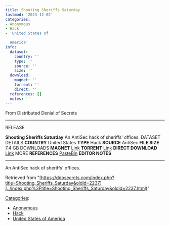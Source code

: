 ```yaml
---
title: Shooting Sheriffs Saturday
lastmod: '2023-12-02'
categories:
- Anonymous
- Hack
- 'United States of

  America'
info:
  dataset:
    country: ''
    type: ''
    source: ''
    size: ''
  download:
    magnet: ''
    torrent: ''
    direct: ''
  references: []
  notes: ''
---
```




From Distributed Denial of Secrets

---
RELEASE

**Shooting Sheriffs Saturday**
An AntiSec hack of sheriffs' offices.
DATASET DETAILS
**COUNTRY** United States
**TYPE** Hack
**SOURCE** AntiSec
**FILE SIZE** 7.4 GB
DOWNLOADS
**MAGNET** [Link](magnet:?xt=urn:btih:060FCE53DFE77485BAD7FBB919C5ED543472EB30&dn=Shooting+Sheriffs+Saturday&&tr=udp://tracker.leechers-paradise.org:6969&tr=udp://zer0day.ch:1337&tr=udp://open.demonii.com:1337&tr=udp://tracker.coppersurfer.tk:6969&tr=udp://exodus.desync.com:6969)
**TORRENT** [Link](../images/e/e6/Shooting_Sheriffs_Saturday.torrent)
**DIRECT DOWNLOAD** [Link](https://data.ddosecrets.com/Shooting%20Sheriffs%20Saturday/)
MORE
**REFERENCES**
[PasteBin](https://pastebin.com/iKsuRkUj)
**EDITOR NOTES**

---

An AntiSec hack of sheriffs' offices.

Retrieved from
"[https://ddosecrets.com/index.php?title=Shooting_Sheriffs_Saturday&oldid=2237](../index.php%3Ftitle=Shooting_Sheriffs_Saturday&oldid=2237.html)"

[Categories](./Special:Categories.html "Special:Categories"):

- [Anonymous](./Category:Anonymous.html "Category:Anonymous")
- [Hack](./Category:Hack.html "Category:Hack")
- [United States of
America](./Category:United_States_of_America.html "Category:United States of America")

